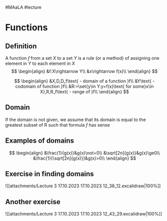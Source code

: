 #MAaLA #lecture 

# Functions
## Definition
A function *f* from a set *X* to a set *Y* is a rule (or a method) of assigning one element in *Y* to each element in *X*
$$
\begin{align}
	&f:X\rightarrow Y\\
	&x\rightarrow f(x)\\
\end{align}
$$

$$
\begin{align}
	&X,D,D_f\text{ - domain of a function }f\\
	&Y\text{ - codomain of function }f\\
	&R:=\set{y\in Y:y=f(x)\text{ for some}x\in X},R,R_f\text{ - range of }f\\
\end{align}
$$

## Domain
If the domain is not given, we assume that its domain is equal to the greatest subset of R such that formula *f* has sense

## Examples of domains
$$
\begin{align}
	&\frac{1}{g(x)}&g(x)\not=0\\
	&\sqrt[2n]{g(x)}&g(x)\ge0\\
	&\frac{1}{\sqrt[2n]{g(x)}}&g(x)>0\\
\end{align}
$$

## Exercise in finding domains
![[attachments/Lecture 3 17.10.2023 17.10.2023 12_38_12.excalidraw|100%]]

## Another exercise
![[attachments/Lecture 3 17.10.2023 17.10.2023 12_43_29.excalidraw|100%]]